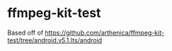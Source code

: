 # ffmpeg-kit-test
Based off of https://github.com/arthenica/ffmpeg-kit-test/tree/android.v5.1.lts/android
